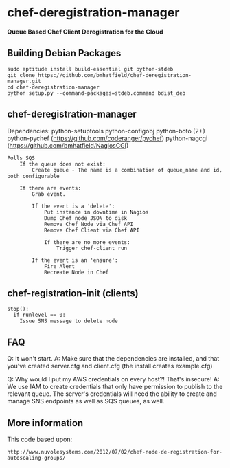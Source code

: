 chef-deregistration-manager
===========================

**Queue Based Chef Client Deregistration for the Cloud**

Building Debian Packages
------------------------
    sudo aptitude install build-essential git python-stdeb
    git clone https://github.com/bmhatfield/chef-deregistration-manager.git
    cd chef-deregistration-manager
    python setup.py --command-packages=stdeb.command bdist_deb

chef-deregistration-manager
---------------------------
Dependencies:
  python-setuptools
  python-configobj
  python-boto (2+)
  python-pychef (https://github.com/coderanger/pychef)
  python-nagcgi (https://github.com/bmhatfield/NagiosCGI)

    Polls SQS
        If the queue does not exist:
            Create queue - The name is a combination of queue_name and id, both configurable

        If there are events:
            Grab event.

            If the event is a 'delete':
                Put instance in downtime in Nagios
                Dump Chef node JSON to disk
                Remove Chef Node via Chef API
                Remove Chef Client via Chef API

                If there are no more events:
                    Trigger chef-client run

            If the event is an 'ensure':
                Fire Alert
                Recreate Node in Chef



chef-registration-init (clients)
--------------------------------

    stop():
      if runlevel == 0:
        Issue SNS message to delete node


FAQ
---------------

Q: It won't start.
A: Make sure that the dependencies are installed, and that you've created server.cfg and client.cfg (the install creates example.cfg)

Q: Why would I put my AWS credentials on every host?! That's insecure!
A: We use IAM to create credentials that only have permission to publish to the relevant queue. The server's credentials will need the ability to create and manage SNS endpoints as well as SQS queues, as well.



More information
----------------
This code based upon:

    http://www.nuvolesystems.com/2012/07/02/chef-node-de-registration-for-autoscaling-groups/
